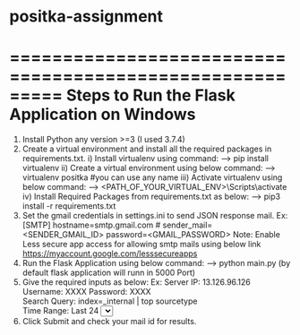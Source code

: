 # positka-assignment
=========================================================
Steps to Run the Flask Application on Windows
=========================================================
1. Install Python any version >=3 (I used 3.7.4)
2. Create a virtual environment and install all the required packages in requirements.txt.
   i) Install virtualenv using command:
       --> pip install virtualenv
   ii) Create a virtual environment using below command:
       --> virtualenv positka #you can use any name
   iii) Activate virtualenv using below command:
        --> <PATH_OF_YOUR_VIRTUAL_ENV>\Scripts\activate
   iv) Install Required Packages from requirements.txt as below:
        --> pip3 install -r requirements.txt
3. Set the gmail credentials in settings.ini to send JSON response mail.
    Ex: [SMTP]
        hostname=smtp.gmail.com # <Works only for google mails>
        sender_mail=<SENDER_GMAIL_ID>
        password=<GMAIL_PASSWORD>
    Note: Enable Less secure app access for allowing smtp mails using below link
         https://myaccount.google.com/lesssecureapps
4. Run the Flask Application using below command:
    --> python main.py (by default flask application will runn in 5000 Port)
5. Give the required inputs as below:
    Ex: Server IP: 13.126.96.126
        Username: XXXX
        Password: XXXX	
        Search Query: index=_internal | top sourcetype	
        Time Range: Last 24 <Select box>	
        Email: <RECIEVER_MAIL_ID>
6. Click Submit and check your mail id for results.
